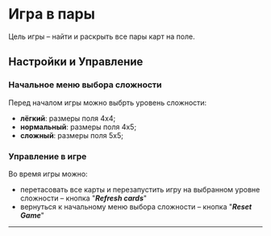 # Игра в пары

Цель игры &ndash; найти и раскрыть все пары карт на поле.

## Настройки и Управление

### Начальное меню выбора сложности

Перед началом игры можно выбрть уровень сложности:

- **лёгкий**: размеры поля 4х4;
- **нормальный**: размеры поля 4х5;
- **сложный**: размеры поля 5х5;

### Управление в игре

Во время игры можно:

- перетасовать все карты и перезапустить игру на выбранном уровне сложности &ndash; кнопка "***Refresh cards***"
- вернуться к начальному меню выбора сложности &ndash; кнопка "***Reset Game***"

---
